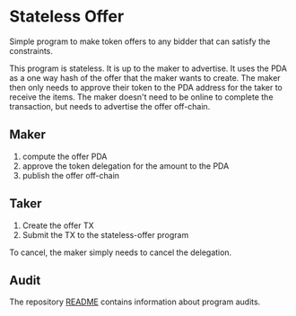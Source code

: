 # Stateless Offer

Simple program to make token offers to any bidder that can satisfy
the constraints.

This program is stateless.  It is up to the maker to advertise.  It
uses the PDA as a one way hash of the offer that the maker wants
to create.  The maker then only needs to approve their token to the
PDA address for the taker to receive the items.  The maker doesn't
need to be online to complete the transaction, but needs to advertise
the offer off-chain.

## Maker
1. compute the offer PDA
2. approve the token delegation for the amount to the PDA
3. publish the offer off-chain

## Taker
1. Create the offer TX
2. Submit the TX to the stateless-offer program

To cancel, the maker simply needs to cancel the delegation.

## Audit

The repository [README](https://github.com/miraland-labs/solarti-program-library#audits)
contains information about program audits.
